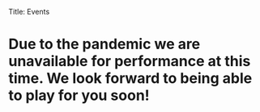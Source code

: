 Title: Events

# Due to the pandemic we are unavailable for performance at this time.   We look forward to being able to play for you soon!